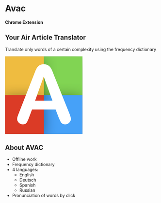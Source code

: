 # Avac 
#### Chrome Extension 
## Your Air Article Translator
Translate only words of a certain complexity using the frequency dictionary

![avac](https://raw.githubusercontent.com/SmelayaPanda/Avac-Ext/master/img/256x256.png)

## About AVAC
* Offline work
* Frequency dictionary
* 4 languages: 
   * English 
   * Deutsch 
   * Spanish
   * Russian
* Pronunciation of words by click
